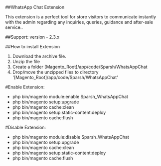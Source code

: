 ##WhatsApp Chat Extension

This extension is a perfect tool for store visitors to communicate instantly with the admin regarding any inquiries, queries, guidance and after-sale service..

##Support: 
version - 2.3.x

##How to install Extension

1. Download the archive file.
2. Unzip the file
3. Create a folder [Magento_Root]/app/code/Sparsh/WhatsAppChat
4. Drop/move the unzipped files to directory '[Magento_Root]/app/code/Sparsh/WhatsAppChat'

#Enable Extension:
- php bin/magento module:enable Sparsh_WhatsAppChat
- php bin/magento setup:upgrade
- php bin/magento cache:clean
- php bin/magento setup:static-content:deploy
- php bin/magento cache:flush

#Disable Extension:
- php bin/magento module:disable Sparsh_WhatsAppChat
- php bin/magento setup:upgrade
- php bin/magento cache:clean
- php bin/magento setup:static-content:deploy
- php bin/magento cache:flush